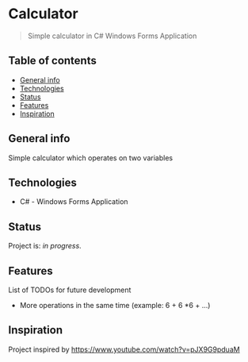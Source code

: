 # Calculator
> Simple calculator in C# Windows Forms Application

## Table of contents
* [General info](#general-info)
* [Technologies](#technologies)
* [Status](#status)
* [Features](#features)
* [Inspiration](#inspiration)


## General info
Simple calculator which operates on two variables

## Technologies
* C# - Windows Forms Application

## Status
Project is: _in progress_.

## Features
List of TODOs for future development
* More operations in the same time (example: 6 + 6 *6 + ...)

## Inspiration
Project inspired by https://www.youtube.com/watch?v=pJX9G9pduaM
